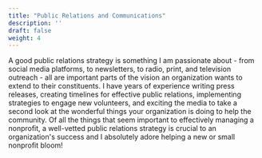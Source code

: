```yaml
---
title: "Public Relations and Communications"
description: ''
draft: false
weight: 4
---
```

A good public relations strategy is something I am passionate about - from social media platforms, to newsletters, to radio, print, and television outreach - all are important parts of the vision an organization wants to extend to their constituents. I have years of experience writing press releases, creating timelines for effective public relations, implementing strategies to engage new volunteers, and exciting the media to take a second look at the wonderful things your organization is doing to help the community. Of all the things that seem important to effectively managing a nonprofit, a well-vetted public relations strategy is crucial to an organization's success and I absolutely adore helping a new or small nonprofit bloom!
